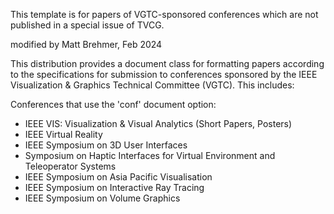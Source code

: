 This template is for papers of VGTC-sponsored conferences which are not published in a special issue of TVCG.

modified by Matt Brehmer, Feb 2024

This distribution provides a document class for formatting papers
according to the specifications for submission to conferences sponsored
by the IEEE Visualization & Graphics Technical Committee (VGTC). This
includes:

Conferences that use the 'conf' document option:
- IEEE VIS: Visualization & Visual Analytics (Short Papers, Posters)
- IEEE Virtual Reality
- IEEE Symposium on 3D User Interfaces
- Symposium on Haptic Interfaces for Virtual Environment and Teleoperator Systems
- IEEE Symposium on Asia Pacific Visualisation
- IEEE Symposium on Interactive Ray Tracing
- IEEE Symposium on Volume Graphics
